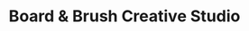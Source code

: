 ---
title: "Board & Brush Creative Studio"
url: /hutchinson/board-and-brush-creative-studio/
shop: craft
---